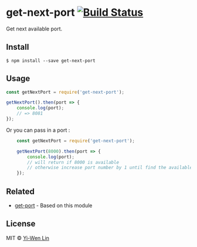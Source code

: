 # get-next-port [![Build Status](https://travis-ci.org/yiwenl/get-next-port.svg?branch=master)](https://travis-ci.org/yiwenl/get-next-port)

Get next available port.

## Install

```
$ npm install --save get-next-port
```


## Usage
```js
const getNextPort = require('get-next-port');

getNextPort().then(port => {
	console.log(port);
	// => 8081
});

```

Or you can pass in a port :

```js
	const getNextPort = require('get-next-port');

	getNextPort(8000).then(port => {
		console.log(port);
		// will return if 8000 is available
		// otherwise increase port number by 1 until find the available port	
	});
```


## Related

- [get-port](https://github.com/sindresorhus/get-port) - Based on this module


## License

MIT © [Yi-Wen Lin](https://yiwenl.github.io/)
